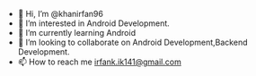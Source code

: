 - 👋 Hi, I’m @khanirfan96
- 👀 I’m interested in Android Development.
- 🌱 I’m currently learning Android
- 💞️ I’m looking to collaborate on Android Development,Backend Development.
- 📫 How to reach me irfank.ik141@gmail.com

<!---
khanirfan96/khanirfan96 is a ✨ special ✨ repository because its `README.md` (this file) appears on your GitHub profile.
You can click the Preview link to take a look at your changes.
--->
